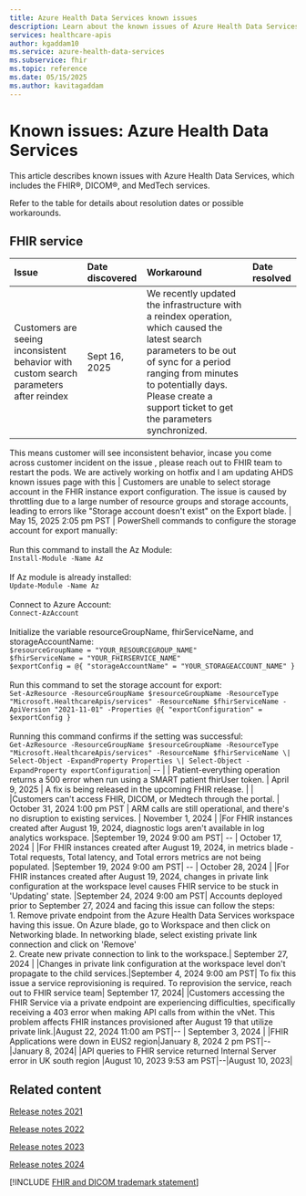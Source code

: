 ```yaml
---
title: Azure Health Data Services known issues
description: Learn about the known issues of Azure Health Data Services.
services: healthcare-apis
author: kgaddam10
ms.service: azure-health-data-services
ms.subservice: fhir
ms.topic: reference
ms.date: 05/15/2025
ms.author: kavitagaddam
---
```


# Known issues: Azure Health Data Services

This article describes known issues with Azure Health Data Services, which includes the FHIR&reg;, DICOM&reg;, and MedTech services.

Refer to the table for details about resolution dates or possible workarounds. 

## FHIR service

|Issue | Date discovered | Workaround | Date resolved |
| :------------------------------------- | :------------ | :------------- | :------------- |
| Customers are seeing inconsistent behavior with custom search parameters after reindex | Sept 16, 2025 | We recently updated the infrastructure with a reindex operation, which caused the latest search parameters to be out of sync for a period ranging from minutes to potentially days. Please create a support ticket to get the parameters synchronized.||
This means customer will see inconsistent behavior, incase you come across customer incident on the issue , please reach out to FHIR team to restart the pods. We are actively working on hotfix and I am updating AHDS known issues page with this
| Customers are unable to select storage account in the FHIR instance export configuration. The issue is caused by throttling due to a large number of resource groups and storage accounts, leading to errors like "Storage account doesn't exist" on the Export blade. | May 15, 2025 2:05 pm PST | PowerShell commands to configure the storage account for export manually:<br><br>Run this command to install the Az Module: <br>```Install-Module -Name Az```<br><br> If Az module is already installed:<br>```Update-Module -Name Az```<br><br> Connect to Azure Account:<br>```Connect-AzAccount```<br><br>Initialize the variable resourceGroupName, fhirServiceName, and storageAccountName:<br>```$resourceGroupName = "YOUR_RESOURCEGROUP_NAME"```<br>```$fhirServiceName = "YOUR_FHIRSERVICE_NAME"```<br>```$exportConfig = @{ "storageAccountName" = "YOUR_STORAGEACCOUNT_NAME" }```<br><br>Run this command to set the storage account for export:<br>```Set-AzResource -ResourceGroupName $resourceGroupName -ResourceType "Microsoft.HealthcareApis/services" -ResourceName $fhirServiceName -ApiVersion "2021-11-01" -Properties @{ "exportConfiguration" = $exportConfig }```<br><br>Running this command confirms  if the setting was successful: <br>```Get-AzResource -ResourceGroupName $resourceGroupName -ResourceType "Microsoft.HealthcareApis/services" -ResourceName $fhirServiceName \| Select-Object -ExpandProperty Properties \| Select-Object -ExpandProperty exportConfiguration```| -- |
| Patient-everything operation returns a 500 error when run using a SMART patient fhirUser token. |  April 9, 2025 | A fix is being released in the upcoming FHIR release. | |
|Customers can't access FHIR, DICOM, or Medtech through the portal. | October 31, 2024 1:00 pm PST | ARM calls are still operational, and there's no disruption to existing services. | November 1, 2024  |
|For FHIR instances created after August 19, 2024, diagnostic logs aren't available in log analytics workspace. |September 19, 2024 9:00 am PST| -- | October 17, 2024  |
|For FHIR instances created after August 19, 2024, in metrics blade - Total requests, Total latency, and Total errors metrics are not being populated. |September 19, 2024 9:00 am PST| -- | October 28, 2024 |
|For FHIR instances created after August 19, 2024, changes in private link configuration at the workspace level causes FHIR service to be stuck in 'Updating' state. |September 24, 2024 9:00 am PST| Accounts deployed prior to September 27, 2024 and facing this issue can follow the steps: <br> 1. Remove private endpoint from the Azure Health Data Services workspace having this issue. On Azure blade, go to Workspace and then click on Networking blade. In networking blade, select existing private link connection and click on 'Remove' <br> 2. Create new private connection to link to the workspace.| September 27, 2024 |
|Changes in private link configuration at the workspace level don't propagate to the child services.|September 4, 2024 9:00 am PST| To fix this issue a service reprovisioning is required. To reprovision the service, reach out to FHIR service team| September 17, 2024|
|Customers accessing the FHIR Service via a private endpoint are experiencing difficulties, specifically receiving a 403 error when making API calls from within the vNet. This problem affects FHIR instances provisioned after August 19 that utilize private link.|August 22, 2024 11:00 am PST|-- | September 3, 2024 |
|FHIR Applications were down in EUS2 region|January 8, 2024 2 pm PST|--|January 8, 2024|
|API queries to FHIR service returned Internal Server error in UK south region |August 10, 2023 9:53 am PST|--|August 10, 2023|


## Related content

[Release notes 2021](release-notes-2021.md)

[Release notes 2022](release-notes-2022.md)

[Release notes 2023](release-notes-2023.md)

[Release notes 2024](release-notes-2024.md)

[!INCLUDE [FHIR and DICOM trademark statement](includes/healthcare-apis-fhir-dicom-trademark.md)]
